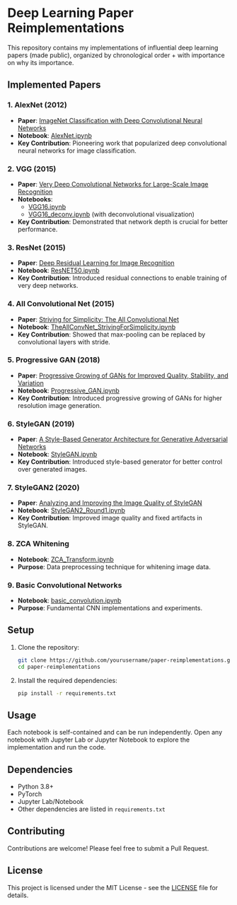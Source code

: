 # Deep Learning Paper Reimplementations

This repository contains my implementations of influential deep learning papers (made public), organized by chronological order + with importance on why its importance.

## Implemented Papers

### 1. AlexNet (2012)
- **Paper**: [ImageNet Classification with Deep Convolutional Neural Networks](https://papers.nips.cc/paper/2012/hash/c399862d3b9d6b76c8436e924a68c45b-Abstract.html)
- **Notebook**: [AlexNet.ipynb](AlexNet.ipynb)
- **Key Contribution**: Pioneering work that popularized deep convolutional neural networks for image classification.

### 2. VGG (2015)
- **Paper**: [Very Deep Convolutional Networks for Large-Scale Image Recognition](https://arxiv.org/abs/1409.1556)
- **Notebooks**: 
  - [VGG16.ipynb](VGG16.ipynb)
  - [VGG16_deconv.ipynb](VGG16_deconv.ipynb) (with deconvolutional visualization)
- **Key Contribution**: Demonstrated that network depth is crucial for better performance.

### 3. ResNet (2015)
- **Paper**: [Deep Residual Learning for Image Recognition](https://arxiv.org/abs/1512.03385)
- **Notebook**: [ResNET50.ipynb](ResNET50.ipynb)
- **Key Contribution**: Introduced residual connections to enable training of very deep networks.

### 4. All Convolutional Net (2015)
- **Paper**: [Striving for Simplicity: The All Convolutional Net](https://arxiv.org/abs/1412.6806)
- **Notebook**: [TheAllConvNet_StrivingForSimplicity.ipynb](TheAllConvNet_StrivingForSimplicity.ipynb)
- **Key Contribution**: Showed that max-pooling can be replaced by convolutional layers with stride.

### 5. Progressive GAN (2018)
- **Paper**: [Progressive Growing of GANs for Improved Quality, Stability, and Variation](https://arxiv.org/abs/1710.10196)
- **Notebook**: [Progressive_GAN.ipynb](Progressive_GAN.ipynb)
- **Key Contribution**: Introduced progressive growing of GANs for higher resolution image generation.

### 6. StyleGAN (2019)
- **Paper**: [A Style-Based Generator Architecture for Generative Adversarial Networks](https://arxiv.org/abs/1812.04948)
- **Notebook**: [StyleGAN.ipynb](StyleGAN.ipynb)
- **Key Contribution**: Introduced style-based generator for better control over generated images.

### 7. StyleGAN2 (2020)
- **Paper**: [Analyzing and Improving the Image Quality of StyleGAN](https://arxiv.org/abs/1912.04958)
- **Notebook**: [StyleGAN2_Round1.ipynb](StyleGAN2_Round1.ipynb)
- **Key Contribution**: Improved image quality and fixed artifacts in StyleGAN.

### 8. ZCA Whitening
- **Notebook**: [ZCA_Transform.ipynb](ZCA_Transform.ipynb)
- **Purpose**: Data preprocessing technique for whitening image data.

### 9. Basic Convolutional Networks
- **Notebook**: [basic_convolution.ipynb](basic_convolution.ipynb)
- **Purpose**: Fundamental CNN implementations and experiments.

## Setup

1. Clone the repository:
   ```bash
   git clone https://github.com/yourusername/paper-reimplementations.git
   cd paper-reimplementations
   ```

2. Install the required dependencies:
   ```bash
   pip install -r requirements.txt
   ```

## Usage

Each notebook is self-contained and can be run independently. Open any notebook with Jupyter Lab or Jupyter Notebook to explore the implementation and run the code.

## Dependencies

- Python 3.8+
- PyTorch
- Jupyter Lab/Notebook
- Other dependencies are listed in `requirements.txt`

## Contributing

Contributions are welcome! Please feel free to submit a Pull Request.

## License

This project is licensed under the MIT License - see the [LICENSE](LICENSE) file for details.
